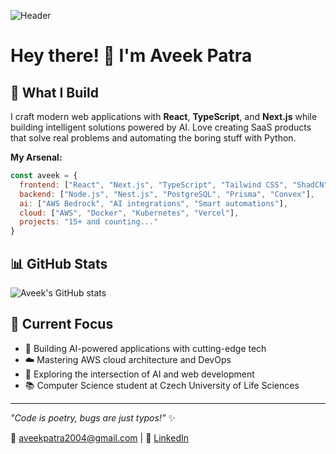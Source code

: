 
![Header]([https://vt5eyv1e1r.ufs.sh/f/Ozz7E6ivPF5CdLA36c4FR0356yAiCutPoW7QSHBYOqnbXmDT])

# Hey there! 👋 I'm Aveek Patra

## 🚀 What I Build

I craft modern web applications with **React**, **TypeScript**, and **Next.js** while building intelligent solutions powered by AI. Love creating SaaS products that solve real problems and automating the boring stuff with Python.

**My Arsenal:**
```javascript
const aveek = {
  frontend: ["React", "Next.js", "TypeScript", "Tailwind CSS", "ShadCN"],
  backend: ["Node.js", "Nest.js", "PostgreSQL", "Prisma", "Convex"],
  ai: ["AWS Bedrock", "AI integrations", "Smart automations"],
  cloud: ["AWS", "Docker", "Kubernetes", "Vercel"],
  projects: "15+ and counting..."
}
```

## 📊 GitHub Stats
![Aveek's GitHub stats](https://github-readme-stats.vercel.app/api?username=aveekpatra&show_icons=true&theme=radical)

## 🎯 Current Focus

- 🤖 Building AI-powered applications with cutting-edge tech
- ☁️ Mastering AWS cloud architecture and DevOps
- 🚀 Exploring the intersection of AI and web development
- 📚 Computer Science student at Czech University of Life Sciences

---

*"Code is poetry, bugs are just typos!"* ✨

📧 aveekpatra2004@gmail.com | 🔗 [LinkedIn](https://linkedin.com/in/aveekpatra)
